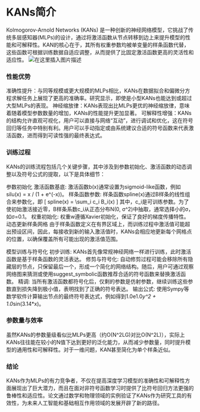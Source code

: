 ﻿# KANs简介
Kolmogorov-Arnold Networks (KANs) 是一种创新的神经网络模型，它挑战了传统多层感知器(MLPs)的设计，通过将激活函数从节点转移到边上来提升模型的性能和可解释性。KAN的核心在于，其所有权重参数均被单变量的样条函数代替，这些函数可根据训练数据自适应调整，从而提供了比固定激活函数更高的灵活性和适应性。
![在这里插入图片描述](https://img-blog.csdnimg.cn/direct/b47cfe13659a4f3ba6ea8d6796e4f4ce.png)

### 性能优势
准确性提升：与同等规模或更大规模的MLPs相比，KANs在数据拟合和偏微分方程求解任务上展现了更高的准确率。研究显示，即使是小型KANs也能达到或超过大型MLPs的表现。
神经缩放律：KANs表现出比MLPs更优的神经缩放律，意味着随着模型参数数量的增加，KANs的性能提升更加显著。
可解释性增强：KANs的结构允许直观可视化，用户可以直接与网络“互动”，进行调试和优化，这在符号回归等任务中特别有利。用户可以手动指定或由系统建议合适的符号函数来代表激活函数，进而得到可读性强的最终表达式。
### 训练过程
KANs的训练流程包括几个关键步骤，其中涉及到参数初始化、激活函数的动态调整以及符号公式的提取，以下是具体细节：

参数初始化
激活函数基底: 激活函数b(x)通常设置为sigmoid-like函数，例如silu(x) = x / (1 + e^(-x))。
样条函数参数: 样条函数spline(x)通过B样条的线性组合来参数化，即 [ spline(x) = \sum_i c_i B_i(x) ] 其中，c_i是可训练参数。为了使初始激活接近零，B样条系数c_i从正态分布N(0, σ^2)中抽取，通常选择小的σ，如σ=0.1。
权重初始化: 权重w遵循Xavier初始化，保证了良好的梯度传播特性。
动态更新样条网格
由于样条函数定义在有界区域上，而训练过程中激活值可能超出预设区间，因此，每接收到新的输入激活值时，KANs会相应地更新每个网格点的位置，以确保覆盖所有可能出现的激活值范围。

模型训练与符号化
初步训练: KANs首先像常规神经网络一样进行训练，此时激活函数是基于样条函数的灵活表达。
修剪与符号化: 自动修剪过程可能会移除所有隐藏层的节点，只保留最后一个，形成一个简化的网络结构。随后，用户可通过观察网络图来猜测或使用suggest_symbolic函数推荐合适的符号函数来替换激活函数。
精调: 当所有激活函数都符号化后，仅剩的参数是仿射参数，继续训练这些参数直到损失降到极小值，表明找到了正确的符号表达。
输出公式: 使用Sympy等数学软件计算输出节点的最终符号表达式，例如得到1.0e1.0*y^2 + 1.0*sin(3.14*x)。
### 参数量与效率
虽然KANs的参数量级看似比MLPs更高（约O(N^2LG)对比O(N^2L)），实际上KANs往往能在较小的N值下达到更好的泛化能力，从而减少参数量，同时提升模型的通用性和可解释性。对于一维问题，KAN甚至简化为单个样条近似。

### 结论
KANs作为MLPs的有力竞争者，不仅在提高深度学习模型的准确性和可解释性方面展现出了巨大潜力，而且在面对非符号函数学习时提供了比符号回归方法更强的鲁棒性和适应性。论文通过数学和物理领域的实例验证了KANs作为研究工具的有效性，为未来人工智能和基础相互作用领域的发展开辟了新的路径。
